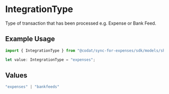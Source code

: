 # IntegrationType

Type of transaction that has been processed e.g. Expense or Bank Feed.

## Example Usage

```typescript
import { IntegrationType } from "@codat/sync-for-expenses/sdk/models/shared";

let value: IntegrationType = "expenses";
```

## Values

```typescript
"expenses" | "bankfeeds"
```